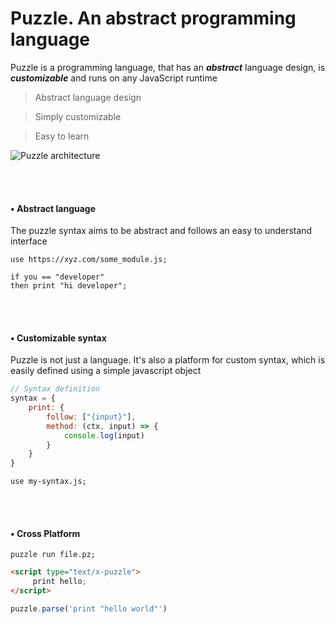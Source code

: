 
# Puzzle. An abstract programming language

Puzzle is a programming language, that has an ***abstract*** language design, is ***customizable*** and runs on any JavaScript runtime

> Abstract language design

> Simply customizable

> Easy to learn


![Puzzle architecture](https://puzzlelang.github.io/puzzle-code-feature.png)

<br>

<br>

#### &bull; Abstract language

The puzzle syntax aims to be abstract and follows an easy to understand interface

```puzzle
use https://xyz.com/some_module.js;

if you == "developer" 
then print "hi developer";
```


<br>
<br>

#### &bull; Customizable syntax

Puzzle is not just a language. It's also a platform for custom syntax, which is easily defined using a simple javascript object

```javascript
// Syntax definition
syntax = {
    print: {
        follow: ["{input}"],
        method: (ctx, input) => {
            console.log(input)
        }
    }
}
```

```puzzle
use my-syntax.js;
```


<br>
<br>

#### &bull; Cross Platform

```shell
puzzle run file.pz;
```

```html
<script type="text/x-puzzle">
     print hello;
</script>
```

```javascript
puzzle.parse('print "hello world"')
```
